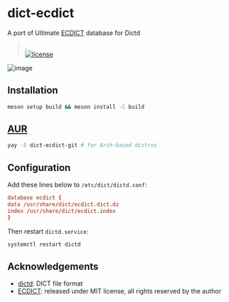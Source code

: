 # dict-ecdict

A port of Ultimate [ECDICT] database for Dictd
>.<br>
[![license]](/LICENSE)

![image](https://user-images.githubusercontent.com/17917040/87878103-c1ee5480-ca14-11ea-80a2-2f5322a43e01.png)

## Installation

```bash
meson setup build && meson install -C build
```

## [AUR](https://aur.archlinux.org/packages/dict-ecdict-git/)

```bash
yay -S dict-ecdict-git # for Arch-based distros
```

## Configuration

Add these lines below to `/etc/dict/dictd.conf`:

```conf
database ecdict {
data /usr/share/dict/ecdict.dict.dz
index /usr/share/dict/ecdict.index
}
```

Then restart `dictd.service`:

```bash
systemctl restart dictd
```

## Acknowledgements

* [dictd]: DICT file format
* [ECDICT]: released under MIT license, all rights reserved by the author

[dictd]:https://en.wikipedia.org/wiki/DICT
[ECDICT]:https://github.com/skywind3000/ECDICT-ultimate
[license]:https://img.shields.io/badge/license-MIT-purple.svg
